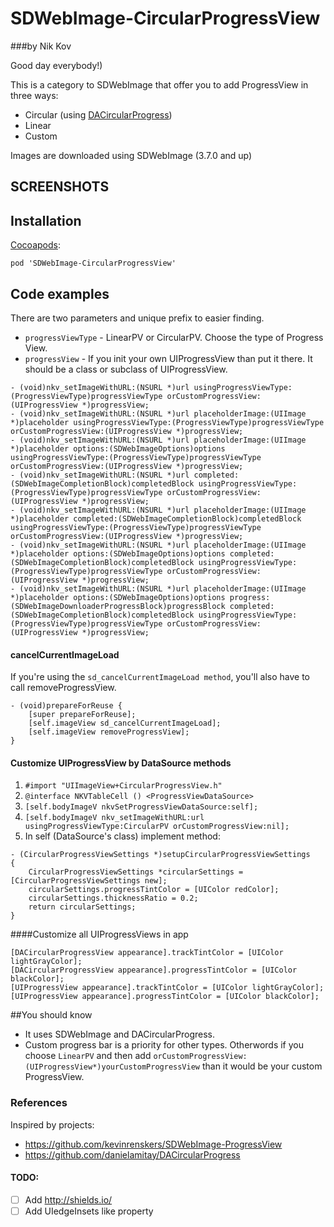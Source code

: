 # SDWebImage-CircularProgressView
###by Nik Kov

 
Good day everybody!)  

This is a category to SDWebImage that offer you to add ProgressView in three ways:
- Circular (using [DACircularProgress](https://github.com/danielamitay/DACircularProgress))
- Linear
- Custom  

Images are downloaded using SDWebImage (3.7.0 and up)

## SCREENSHOTS

## Installation
[Cocoapods](http://cocoapods.org):
```
pod 'SDWebImage-CircularProgressView'
```
## Code examples
There are two parameters and unique prefix to easier finding. 
- `progressViewType` - LinearPV or CircularPV. Choose the type of Progress View.
- `progressView` - If you init your own UIProgressView than put it there. It should be a class or subclass of UIProgressView.
```
- (void)nkv_setImageWithURL:(NSURL *)url usingProgressViewType:(ProgressViewType)progressViewType orCustomProgressView:(UIProgressView *)progressView;
- (void)nkv_setImageWithURL:(NSURL *)url placeholderImage:(UIImage *)placeholder usingProgressViewType:(ProgressViewType)progressViewType orCustomProgressView:(UIProgressView *)progressView;
- (void)nkv_setImageWithURL:(NSURL *)url placeholderImage:(UIImage *)placeholder options:(SDWebImageOptions)options usingProgressViewType:(ProgressViewType)progressViewType orCustomProgressView:(UIProgressView *)progressView;
- (void)nkv_setImageWithURL:(NSURL *)url completed:(SDWebImageCompletionBlock)completedBlock usingProgressViewType:(ProgressViewType)progressViewType orCustomProgressView:(UIProgressView *)progressView;
- (void)nkv_setImageWithURL:(NSURL *)url placeholderImage:(UIImage *)placeholder completed:(SDWebImageCompletionBlock)completedBlock usingProgressViewType:(ProgressViewType)progressViewType orCustomProgressView:(UIProgressView *)progressView;
- (void)nkv_setImageWithURL:(NSURL *)url placeholderImage:(UIImage *)placeholder options:(SDWebImageOptions)options completed:(SDWebImageCompletionBlock)completedBlock usingProgressViewType:(ProgressViewType)progressViewType orCustomProgressView:(UIProgressView *)progressView;
- (void)nkv_setImageWithURL:(NSURL *)url placeholderImage:(UIImage *)placeholder options:(SDWebImageOptions)options progress:(SDWebImageDownloaderProgressBlock)progressBlock completed:(SDWebImageCompletionBlock)completedBlock usingProgressViewType:(ProgressViewType)progressViewType orCustomProgressView:(UIProgressView *)progressView;
```
#### cancelCurrentImageLoad
If you're using the `sd_cancelCurrentImageLoad method`, you'll also have to call removeProgressView.
```
- (void)prepareForReuse {
    [super prepareForReuse];
    [self.imageView sd_cancelCurrentImageLoad];
    [self.imageView removeProgressView];
}
```

#### Customize UIProgressView by DataSource methods
1. `#import "UIImageView+CircularProgressView.h"`
2. `@interface NKVTableCell () <ProgressViewDataSource>`
3. `[self.bodyImageV nkvSetProgressViewDataSource:self];`
4. `[self.bodyImageV nkv_setImageWithURL:url usingProgressViewType:CircularPV orCustomProgressView:nil];`
5. In self (DataSource's class) implement method:
```
- (CircularProgressViewSettings *)setupCircularProgressViewSettings
{
    CircularProgressViewSettings *circularSettings = [CircularProgressViewSettings new];
    circularSettings.progressTintColor = [UIColor redColor];
    circularSettings.thicknessRatio = 0.2;
    return circularSettings;
}
```
####Customize all UIProgressViews in app
```
[DACircularProgressView appearance].trackTintColor = [UIColor lightGrayColor];
[DACircularProgressView appearance].progressTintColor = [UIColor blackColor];
[UIProgressView appearance].trackTintColor = [UIColor lightGrayColor];
[UIProgressView appearance].progressTintColor = [UIColor blackColor];
```
##You should know
- It uses SDWebImage and DACircularProgress.
- Custom progress bar is a priority for other types. Otherwords if you choose `LinearPV` and then add `orCustomProgressView:(UIProgressView*)yourCustomProgressView` than it would be your custom ProgressView.

### References

Inspired by projects:
- https://github.com/kevinrenskers/SDWebImage-ProgressView
- https://github.com/danielamitay/DACircularProgress

#### TODO:
- [ ] Add http://shields.io/
- [ ] Add UIedgeInsets like property
